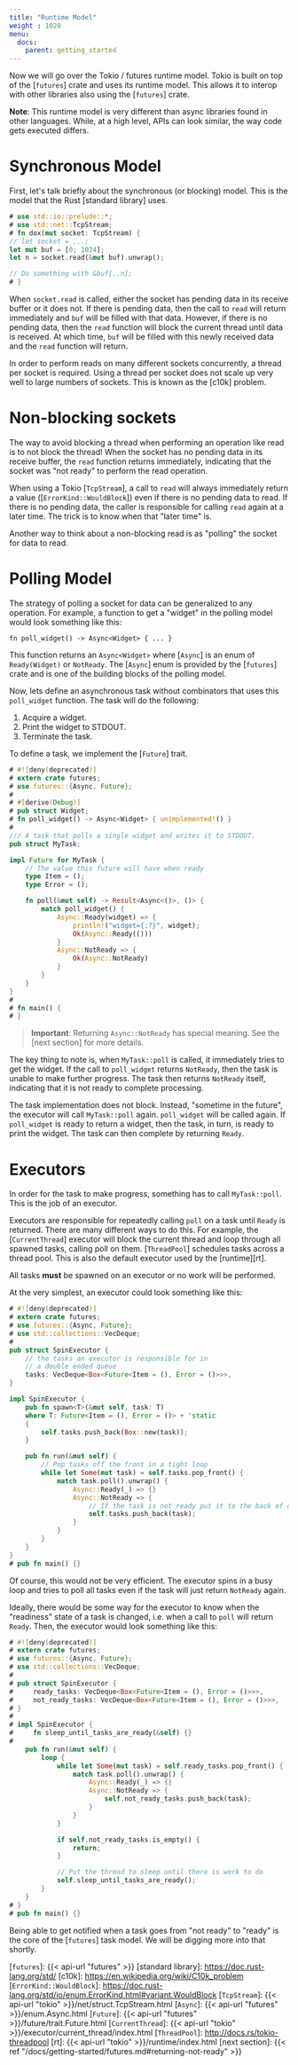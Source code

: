 ```yaml
---
title: "Runtime Model"
weight : 1020
menu:
  docs:
    parent: getting_started
---
```


Now we will go over the Tokio / futures runtime model. Tokio is built on top of the [`futures`] crate and uses its runtime model. This allows it to interop with other libraries also using the [`futures`] crate.

**Note**: This runtime model is very different than async libraries found in other languages. While, at a high level, APIs can look similar, the way code gets executed differs.

# Synchronous Model

First, let's talk briefly about the synchronous (or blocking) model. This is the model that the Rust [standard library] uses.

```rust
# use std::io::prelude::*;
# use std::net::TcpStream;
# fn dox(mut socket: TcpStream) {
// let socket = ...;
let mut buf = [0; 1024];
let n = socket.read(&mut buf).unwrap();

// Do something with &buf[..n];
# }
```

When `socket.read` is called, either the socket has pending data in its receive buffer or it does not. If there is pending data, then the call to `read` will return immediately and `buf` will be filled with that data. However, if there is no pending data, then the `read` function will block the current thread until data is received. At which time, `buf` will be filled with this newly received data and the `read` function will return.

In order to perform reads on many different sockets concurrently, a thread per socket is required. Using a thread per socket does not scale up very well to large numbers of sockets. This is known as the [c10k] problem.

# Non-blocking sockets

The way to avoid blocking a thread when performing an operation like read is to not block the thread! When the socket has no pending data in its receive buffer, the `read` function returns immediately, indicating that the socket was "not ready" to perform the read operation.

When using a Tokio [`TcpStream`], a call to `read` will always immediately return a value ([`ErrorKind::WouldBlock`]) even if there is no pending data to read. If there is no pending data, the caller is responsible for calling `read` again at a later time.  The trick is to know when that "later time" is.

Another way to think about a non-blocking read is as "polling" the socket for data to read.

# Polling Model

The strategy of polling a socket for data can be generalized to any operation. For example, a function to get a "widget" in the polling model would look something like this:

```rust,ignore
fn poll_widget() -> Async<Widget> { ... }
```

This function returns an `Async<Widget>` where [`Async`] is an enum of `Ready(Widget)` or `NotReady`. The [`Async`] enum is provided by the [`futures`] crate and is one of the building blocks of the polling model.

Now, lets define an asynchronous task without combinators that uses this `poll_widget` function. The task will do the following:

1. Acquire a widget.
2. Print the widget to STDOUT.
3. Terminate the task.

To define a task, we implement the [`Future`] trait.

```rust
# #![deny(deprecated)]
# extern crate futures;
# use futures::{Async, Future};
#
# #[derive(Debug)]
# pub struct Widget;
# fn poll_widget() -> Async<Widget> { unimplemented!() }
#
/// A task that polls a single widget and writes it to STDOUT.
pub struct MyTask;

impl Future for MyTask {
    // The value this future will have when ready
    type Item = ();
    type Error = ();

    fn poll(&mut self) -> Result<Async<()>, ()> {
        match poll_widget() {
            Async::Ready(widget) => {
                println!("widget={:?}", widget);
                Ok(Async::Ready(()))
            }
            Async::NotReady => {
                Ok(Async::NotReady)
            }
        }
    }
}
#
# fn main() {
# }
```

> **Important**: Returning `Async::NotReady` has special meaning. See the [next section] for more details.

The key thing to note is, when `MyTask::poll` is called, it immediately tries to get the widget. If the call to `poll_widget` returns `NotReady`, then the task is unable to make further progress. The task then returns `NotReady` itself, indicating that it is not ready to complete processing.

The task implementation does not block. Instead, "sometime in the future", the executor will call `MyTask::poll` again. `poll_widget` will be called again. If `poll_widget` is ready to return a widget, then the task, in turn, is ready to print the widget. The task can then complete by returning `Ready`.

# Executors

In order for the task to make progress, something has to call `MyTask::poll`. This is the job of an executor.

Executors are responsible for repeatedly calling `poll` on a task until `Ready` is returned. There are many different ways to do this. For example, the [`CurrentThread`] executor will block the current thread and loop through all spawned tasks, calling poll on them. [`ThreadPool`] schedules tasks across a thread pool. This is also the default executor used by the [runtime][rt].

All tasks **must** be spawned on an executor or no work will be performed.

At the very simplest, an executor could look something like this:

```rust
# #![deny(deprecated)]
# extern crate futures;
# use futures::{Async, Future};
# use std::collections::VecDeque;
#
pub struct SpinExecutor {
    // the tasks an executor is responsible for in
    // a double ended queue
    tasks: VecDeque<Box<Future<Item = (), Error = ()>>>,
}

impl SpinExecutor {
    pub fn spawn<T>(&mut self, task: T)
    where T: Future<Item = (), Error = ()> + 'static
    {
        self.tasks.push_back(Box::new(task));
    }

    pub fn run(&mut self) {
        // Pop tasks off the front in a tight loop
        while let Some(mut task) = self.tasks.pop_front() {
            match task.poll().unwrap() {
                Async::Ready(_) => {}
                Async::NotReady => {
                    // If the task is not ready put it to the back of queue
                    self.tasks.push_back(task);
                }
            }
        }
    }
}
# pub fn main() {}
```

Of course, this would not be very efficient. The executor spins in a busy loop and tries to poll all tasks even if the task will just return `NotReady` again.

Ideally, there would be some way for the executor to know when the "readiness" state of a task is changed, i.e. when a call to `poll` will return `Ready`. Then, the executor would look something like this:

```rust
# #![deny(deprecated)]
# extern crate futures;
# use futures::{Async, Future};
# use std::collections::VecDeque;
#
# pub struct SpinExecutor {
#     ready_tasks: VecDeque<Box<Future<Item = (), Error = ()>>>,
#     not_ready_tasks: VecDeque<Box<Future<Item = (), Error = ()>>>,
# }
#
# impl SpinExecutor {
#     fn sleep_until_tasks_are_ready(&self) {}
#
    pub fn run(&mut self) {
        loop {
            while let Some(mut task) = self.ready_tasks.pop_front() {
                match task.poll().unwrap() {
                    Async::Ready(_) => {}
                    Async::NotReady => {
                        self.not_ready_tasks.push_back(task);
                    }
                }
            }

            if self.not_ready_tasks.is_empty() {
                return;
            }

            // Put the thread to sleep until there is work to do
            self.sleep_until_tasks_are_ready();
        }
    }
# }
# pub fn main() {}
```

Being able to get notified when a task goes from "not ready" to "ready" is the core of the [`futures`] task model. We will be digging more into that shortly.

[`futures`]: {{< api-url "futures" >}}
[standard library]: https://doc.rust-lang.org/std/
[c10k]: https://en.wikipedia.org/wiki/C10k_problem
[`ErrorKind::WouldBlock`]: https://doc.rust-lang.org/std/io/enum.ErrorKind.html#variant.WouldBlock
[`TcpStream`]: {{< api-url "tokio" >}}/net/struct.TcpStream.html
[`Async`]: {{< api-url "futures" >}}/enum.Async.html
[`Future`]: {{< api-url "futures" >}}/future/trait.Future.html
[`CurrentThread`]: {{< api-url "tokio" >}}/executor/current_thread/index.html
[`ThreadPool`]: http://docs.rs/tokio-threadpool
[rt]: {{< api-url "tokio" >}}/runtime/index.html
[next section]: {{< ref "/docs/getting-started/futures.md#returning-not-ready" >}}
